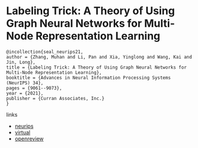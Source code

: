 # Labeling Trick: A Theory of Using Graph Neural Networks for Multi-Node Representation Learning

```
@incollection{seal_neurips21,
author = {Zhang, Muhan and Li, Pan and Xia, Yinglong and Wang, Kai and Jin, Long},
title = {Labeling Trick: A Theory of Using Graph Neural Networks for Multi-Node Representation Learning},
booktitle = {Advances in Neural Information Processing Systems (NeurIPS) 34},
pages = {9061--9073},
year = {2021},
publisher = {Curran Associates, Inc.}
}
```

links
- [neurips](https://papers.nips.cc/paper/2021/hash/4be49c79f233b4f4070794825c323733-Abstract.html)
- [virtual](https://neurips.cc/virtual/2021/poster/28535)
- [openreview](https://openreview.net/forum?id=Hcr9mgBG6ds)
